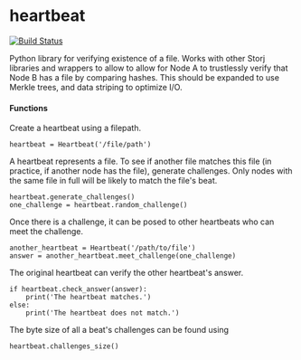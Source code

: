 heartbeat
=========

[![Build Status](https://drone.io/github.com/Storj/heartbeat/status.png)](https://drone.io/github.com/Storj/heartbeat/latest)

Python library for verifying existence of a file. Works with other Storj libraries and wrappers to allow to allow for Node A to trustlessly verify that Node B has a file by comparing hashes. This should be expanded to use Merkle trees, and data striping to optimize I/O. 

#### Functions

Create a heartbeat using a filepath.

````
heartbeat = Heartbeat('/file/path')
````

A heartbeat represents a file. To see if another file matches this file (in practice,
if another node has the file), generate challenges. Only nodes with the same file
in full will be likely to match the file's beat.

````
heartbeat.generate_challenges()
one_challenge = heartbeat.random_challenge()
````

Once there is a challenge, it can be posed to other heartbeats who can meet the
challenge.

````
another_heartbeat = Heartbeat('/path/to/file')
answer = another_heartbeat.meet_challenge(one_challenge)
````

The original heartbeat can verify the other heartbeat's answer.

````
if heartbeat.check_answer(answer):
	print('The heartbeat matches.')
else:
	print('The heartbeat does not match.')
````

The byte size of all a beat's challenges can be found using

```` 
heartbeat.challenges_size()
````

